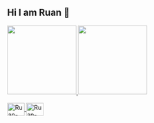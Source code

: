 ## Hi I am Ruan 👋





<div>
  <a href="https://githhub.com/Bodscreed">
  <img height=160 src="https://github-readme-stats.vercel.app/api?username=Bodscreed&show_icons=true&theme=dark&include_all_commits=true" />
  <img height=160 src="https://github-readme-stats.vercel.app/api/top-langs?username=Bodscreed&layout=compact&langs_count=16&theme=dark" />   
</div>
<div style="display: inline_block"><br>
  <img align="center"  alt="Ruan-Lua" height="30" width="40" src="https://cdn.jsdelivr.net/gh/devicons/devicon@latest/icons/lua/lua-original.svg" />
  <img align="center"  alt="Ruan-Lua" height="30" width="40" src="https://cdn.jsdelivr.net/gh/devicons/devicon@latest/icons/python/python-original.svg" />  
</div>    
